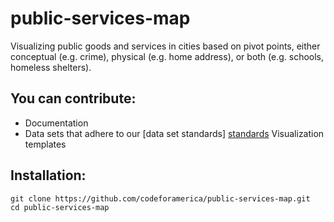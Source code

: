 public-services-map
===================
Visualizing public goods and services in cities based on pivot points, either conceptual (e.g. crime), physical (e.g. home address), or both (e.g. schools, homeless shelters).


## You can contribute:
* Documentation
* Data sets that adhere to our [data set standards] [standards]
Visualization templates

[standards]: https://github.com/codeforamerica/public-services-map/tree/master/doc/standards.txt
## Installation:
	git clone https://github.com/codeforamerica/public-services-map.git
	cd public-services-map